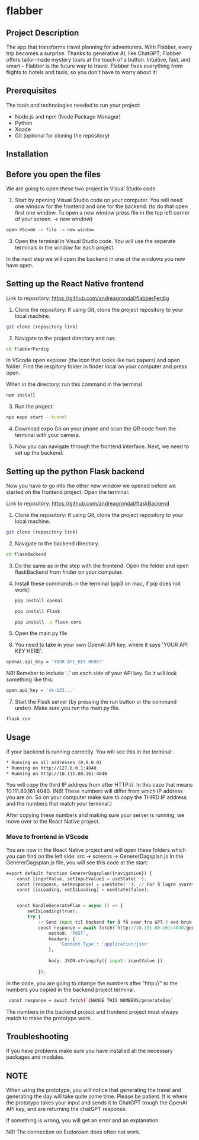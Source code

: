 # flabber 

## Project Description 
The app that transforms travel planning for adventurers. With Flabber, every trip becomes a surprise. Thanks to generative AI, like ChatGPT, Flabber offers tailor-made mystery tours at the touch of a button. Intuitive, fast, and smart – Flabber is the future way to travel.
Flabber fixes everything from flights to hotels and taxis, so you don't have to worry about it!

## Prerequisites
The tools and technologies needed to run your project:
- Node.js and npm (Node Package Manager)
- Python 
- Xcode
- Git (optional for cloning the repository)

## Installation 
## Before you open the files
We are going to open these two project in Visual Studio code. 

1. Start by opening Visual Studio code on your computer. You will need one window for the frontend and one for the backend. (to do that open first one window. To open a new window press file in the top left corner of your screen. -> new window)
```bash
open VScode -> file -> new window
```
3. Open the terminal in Visual Studio code. You will use the seperate terminals in the window for each project.

In the next step we will open the backend in one of the windows you now have open.


## Setting up the React Native frontend

Link to repository: https://github.com/andreagrondal/flabberFerdig 

1. Clone the repository: If using Git, clone the project repository to your local machine.
```bash
git clone [repository link]
```

2. Navigate to the project directory and run:
```bash
cd flabberFerdig
```

In VScode open explorer (the icon that looks like two papers) and open folder. Find the respitory folder in finder local on your computer and press open.

When in the directory: run this command in the terminal
```bash
npm install
```

3. Run the project:
```bash
npx expo start --tunnel
```
4. Download expo Go on your phone and scan the QR code from the terminal with your camera.

5. Now you can navigate through the frontend interface. Next, we need to set up the backend.

## Setting up the python Flask backend
Now you have to go into the other new window we opened before we started on the frontend project.
Open the terminal:

Link to repository: https://github.com/andreagrondal/flaskBackend 

1. Clone the repository: If using Git, clone the project repository to your local machine.
```bash
git clone [repository link]
```
2. Navigate to the backend directory.
```bash
cd flaskBackend
```

3. Do the same as in the step with the frontend. Open the folder and open flaskBackend from finder on your computer.
   
4. Install these commands in the terminal (pip3 on mac, if pip does not work):
   ```bash
   pip install openai
   ```
   ```bash
   pip install Flask
   ```
   ```bash
   pip install -U flask-cors
   ```
5. Open the main.py file
   
6. You need to take in your own OpenAI API key, where it says 'YOUR API KEY HERE'.

```bash
openai.api_key = 'YOUR API_KEY HERE!'
```
NB! Remeber to include '..' on each side of your API key. 
So it will look something like this:

```bash
open.api_key = 'sk-123...'
```
   
7. Start the Flask server (by pressing the run button or the command under). Make sure you run the main.py file.
```bash
flask run
```

## Usage

If your backend is running correctly. You will see this in the terminal:
```bash
* Running on all addresses (0.0.0.0)
* Running on http://127.0.0.1:4040
* Running on http://10.111.80.161:4040
```
You will copy the third IP address from after HTTP://. In this case that means 10.111.80.161:4040. (NB! These numbers will differ from which IP address you are on. So on your computer make sure to copy the THIRD IP address and the numbers that match your terminal.)

After copying these numbers and making sure your server is running, we move over to the React Native project.

### Move to frontend in VScode
You are now in the React Native project and will open these folders which you can find on the left side: src  -> screens -> GenererDagsplan.js
In the GenererDagsplan.js file, you will see this code at the start:

```python
export default function GenererDagsplan({navigation}) {
    const [inputValue, setInputValue] = useState('');
    const [response, setResponse] = useState(''); // For å lagre svaret fra GPT
    const [isLoading, setIsLoading] = useState(false);


    const handleGeneratePlan = async () => {
        setIsLoading(true); 
        try {
            // Send input til backend for å få svar fra GPT-3 ved bruk av fetch
            const response = await fetch(`http://10.111.80.161:4040/generateDay`, {
                method: 'POST',
                headers: {
                    'Content-Type': 'application/json'
                },
                
                body: JSON.stringify({ input: inputValue })
                
            });
```

In the code, you are going to change the numbers after "http://" to the numbers you copied in the backend project terminal.

```bash
 const response = await fetch(`CHANGE THIS NUMBERS/generateDay`
```

The numbers in the backend project and frontend project must always match to make the prototype work.


## Troubleshooting
If you have problems make sure you have installed all the necessary packages and modules.


## NOTE
When using the prototype, you will notice that generating the travel and generating the day will take quite some time.
Please be patient. It is where the prototype takes your input and sends it to ChatGPT trough the OpenAI API key,
and are returning the chatGPT response.

If something is wrong, you will get an error and an explanation.

NB! The connection on Eudoroam does often not work.







